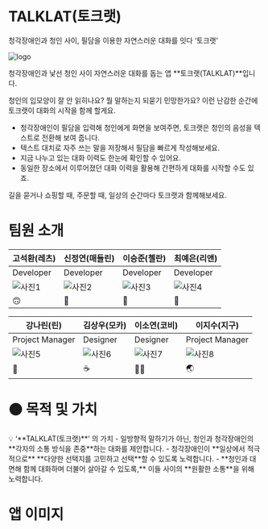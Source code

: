 # TALKLAT(토크랫)

청각장애인과 청인 사이, 필담을 이용한 자연스러운 대화를 잇다 ‘토크랫’

![logo](https://github.com/DeveloperAcademy-POSTECH/MacC-Team-ALLWAY/assets/88757043/e2f46366-81de-4923-a03f-d41e413b77bb)


청각장애인과 낯선 청인 사이 자연스러운 대화를 돕는 앱 **토크랫(TALKLAT)**입니다.

청인의 입모양이 잘 안 읽히나요? 뭘 말하는지 되묻기 민망한가요? 
이런 난감한 순간에 토크랫이 대화의 시작을 함께 할게요.

- 청각장애인이 필담을 입력해 청인에게 화면을 보여주면, 토크랫은 청인의 음성을 텍스트로 전환해 보여 줍니다.
- 텍스트 대치로 자주 쓰는 말을 저장해서 필담을 빠르게 작성해보세요.
- 지금 나누고 있는 대화 이력도 한눈에 확인할 수 있어요.
- 동일한 장소에서 이루어졌던 대화 이력을 활용해 간편하게 대화를 시작할 수도 있죠.

길을 묻거나 쇼핑할 때, 주문할 때, 일상의 순간마다 토크랫과 함께해보세요.

# 팀원 소개

| 고석환(레츠) | 신정연(매들린) | 이승준(첼란) | 최예은(리앤) |
|--------------|----------------|--------------|--------------|
| Developer    | Developer      | Developer    | Developer    |
| ![사진1](이미지링크) | ![사진2](이미지링크) | ![사진3](이미지링크) | ![사진4](이미지링크) |
| 🙃           | 🥐             | 🌿           | 🐠           |

| 강나린(린)   | 김상우(모카)   | 이소연(코비) | 이지수(지구) |
|--------------|----------------|--------------|--------------|
| Project Manager | Designer       | Designer     | Project Manager |
| ![사진5](이미지링크) | ![사진6](이미지링크) | ![사진7](이미지링크) | ![사진8](이미지링크) |
| 🍋           | ☕️            | 👃🏻          | 🌏           |



# 🟠 목적 및 가치

<aside>
💡 ‘**TALKLAT(토크랫)**’ 의 가치
- 일방향적 말하기가 아닌, 청인과 청각장애인의 **각자의 소통 방식을 존중**하는 대화를 제안합니다.
- 청각장애인이 **일상에서 적극적으로** **다양한 선택지를 고민하고 선택**할 수 있도록 노력합니다.
- **청인과 대면해 함께 대화하며 더불어 살아갈 수 있도록,** 이들 사이의 **원활한 소통**을 위해 노력합니다.
</aside>

# 앱 이미지


